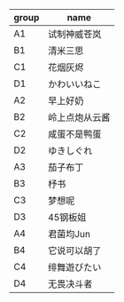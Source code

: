 |group|name|
|---|---|
|A1|试制神威苍岚|
|B1|清米三思|
|C1|花烟灰烬|
|D1|かわいいねこ|
|A2|早上好奶|
|B2|岭上点炮从云酱|
|C2|咸蛋不是鸭蛋|
|D2|ゆきしぐれ|
|A3|茄子布丁|
|B3|杼书|
|C3|梦想呢|
|D3|45钢板姐|
|A4|君菌均Jun|
|B4|它说可以胡了|
|C4|绯舞遊びたい|
|D4|无畏决斗者|
